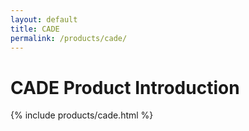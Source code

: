 ```yaml
---
layout: default
title: CADE
permalink: /products/cade/
---
```


# CADE Product Introduction


{% include products/cade.html %}

